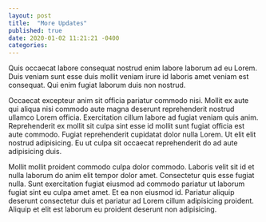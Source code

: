 ```yaml
---
layout: post
title:  "More Updates"
published: true
date: 2020-01-02 11:21:21 -0400
categories: 
---
```


Quis occaecat labore consequat nostrud enim labore laborum ad eu Lorem. Duis veniam sunt esse duis mollit veniam irure id laboris amet veniam est consequat. Qui enim fugiat laborum duis non nostrud.

Occaecat excepteur anim sit officia pariatur commodo nisi. Mollit ex aute qui aliqua nisi commodo aute magna deserunt reprehenderit nostrud ullamco Lorem officia. Exercitation cillum labore ad fugiat veniam quis anim. Reprehenderit ex mollit sit culpa sint esse id mollit sunt fugiat officia est aute commodo. Fugiat reprehenderit cupidatat dolor nulla Lorem. Ut elit elit nostrud adipisicing. Eu ut culpa sit occaecat reprehenderit do ad aute adipisicing duis.

Mollit mollit proident commodo culpa dolor commodo. Laboris velit sit id et nulla laborum do anim elit tempor dolor amet. Consectetur quis esse fugiat nulla. Sunt exercitation fugiat eiusmod ad commodo pariatur ut laborum fugiat sint eu culpa amet amet. Et ea non eiusmod id. Pariatur aliquip deserunt consectetur duis et pariatur ad Lorem cillum adipisicing proident. Aliquip et elit est laborum eu proident deserunt non adipisicing.